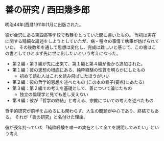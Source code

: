 # 善の研究 / 西田幾多郎

明治44年(西暦1911年)1月に出版された。

彼が金沢にある第四高等学校で教鞭をとっていた間に書いたもの。
当初は実在に関する精細な論述をしようとしていたが、病・種々の事情で執筆が妨げられていた。
その後数年を通して思想は変化し、完成は難しいと感じて、この書はこの書としてひとまず先に世に出したいという考えになった。

- 第２編・第３編が先に出来て、第１編と第４編が後から追加された。
- 第１編：彼の思想の根底にある、純粋経験の性質を明らかにしたもの
  - 初めて読む人はこれを読み飛ばしたほうがいい
- 第２編：彼の哲学的思想を述べたもの (この本の骨子(要点)にあたる)
- 第３編：第２編での考えを基礎として、善について論じたもの
  - 独立の倫理学と見ても差し支えない
- 第４編：彼が「哲学の終結」と考える、宗教についての考えを述べたもの

哲学的研究が前半を占めるにも関わらず、人生の問題が中心であり、終結でもある。
それが「善の研究」と名付けた理由。

彼が長年持っていた「純粋経験を唯一の実在として全てを説明してみたい」という考え
